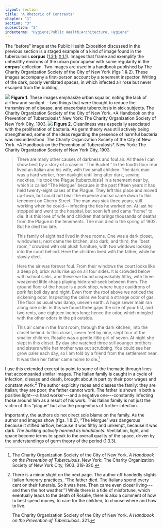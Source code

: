```yaml
---
layout: section
title: "A Rhetoric of Contrasts"
chapter: "1"
section: "3"
subsection: "2"
indexterms: "Hygiene;Public Health;Architecture, Hygiene"
---
```


The “before” image at the Public Health Exposition discussed in the previous section is a staged example of a kind of image found in the tuberculosis <span data-tooltip aria-haspopup="true" class="has-tip" data-disable-hover="false" tabindex="1" data-title="A corpus refers to a collection of texts used for computational analysis."><b>corpus</b></span> (<a href="{{ site.baseurl }}/dissertation/1_3_1">1.3.1</a>; <a href="{{ site.baseurl }}/dissertation/X_1_1">X.1.1</a>). Images that frame and exemplify the unhealthy environs of the urban poor appear with some regularity in the <span data-tooltip aria-haspopup="true" class="has-tip" data-disable-hover="false" tabindex="1" data-title="A corpus refers to a collection of texts used for computational analysis."><b>corpus</b></span>' collection. Two images are used in a handbook published by The Charity Organization Society of the City of New York (figs 1 & 2). These images accompany a first-person account by a tenement inspector. Writing of the dark, poorly ventilated spaces, in which infected air rose but never escaped from the building,
 
<div class="card float-right caption-font half-width-image"><img id="CharityOrganiza_AHandbookonthePreventiono_1903_352" src="{{ site.baseurl }}/assets/img/CharityOrganiza_AHandbookonthePreventiono_1903_352.jpg">
<b>Figure 1.</b> These images emphasize urban squalor, noting the lack of airflow and sunlight---two things that were thought to reduce the transmission of disease, and exacerbate tuberculosis in sick subjects. The Charity Organization Society of the City of New York. *A Handbook on the Prevention of Tuberculosis*. New York: The Charity Organization Society of New York City, 1903.

<img id="CharityOrganiza_AHandbookonthePreventiono_1903_350" src="{{ site.baseurl }}/assets/img/CharityOrganiza_AHandbookonthePreventiono_1903_350.jpg">
<b>Figure 2.</b> Cleanliness was especially associated with the proliferation of bacteria. As germ theory was still actively being strengthened, some of the ideas regarding the presence of harmful bacteria was misunderstood. The Charity Organization Society of the City of New York. *A Handbook on the Prevention of Tuberculosis*. New York: The Charity Organization Society of New York City, 1903.

</div>

>There are many other causes of darkness and foul air. All these I can show best by a story of a case in ‘‘The Bucket.” In the fourth floor rear lived <span class="opaque-lines">an Italian and his wife, with five small children. The dark man was a hard worker, from daylight until long after dark, sewing neckties.</span> He took the Plague [tuberculosis] in a tenement near by, which is called ‘‘The Morgue” because in the past fifteen years it has held twenty-eight cases of the Plague. <span class="opaque-lines">They left this place and moved up-town, but could not bear the expense and so came down to this tenement on Cherry Street. The man was sick three years, still working when he could---infecting the ties he worked on. At last he stopped and went to the hospital, but soon left and came “home” to die.</span> It is this love of wife and children that brings thousands of deaths from the Plague in the tenements. <span class="opaque-lines">The man died in the spring of 1902. But he died too late.</span>

><span class="opaque-lines">This family of eight</span> had lived in three rooms. One was a dark closet, windowless; next came the kitchen, also dark; and third, the ‘‘best room,’’ crowded with old plush furniture, with two windows looking into the court behind. <span class="opaque-lines">Here the children lived with the father, while he slowly died.</span>

>Here the air was forever foul. From their windows the court looks like a deep pit; brick walls rise up on all four sides. It is crowded below with school sinks, and these we found unspeakably filthy, <span class="opaque-lines">with three weazened little chaps playing hide-and-seek between them.</span> The ground floor of the house is a pork shop, where huge cauldrons of pork fat boil day and night. Even from the roof above we noticed the sickening odor. Inspecting the cellar we found a strange odor of gas. The floor as usual was damp, uneven earth. A huge sewer main ran along one side. In this we found three gaps the size of your fist, and two rents, one eighteen inches long; hence the odor, which mingled with the other odors in the pit outside.

>This air came in the front room, through the dark kitchen, into the closet behind. <span class="opaque-lines">In this closet, seven feet by nine, slept four of the smaller children. <span class="partial-lines">Rosalie was a gentle little girl of seven.</span> At night she slept in this closet. By day she watched three still younger brothers and sisters while her mother was out scrubbing. You could see her grow paler each day, so I am told by a friend from the settlement near.<span class="partial-lines"> It was then her father came home to die.[^fn1]</span></span>

I use this extended excerpt to point to some of the thematic through lines that accompanied similar images. <span class="opaque-lines">The Italian family is caught in a cycle of infection, disease and death, brought about in part by their poor wages and constant work.</span>[^fn2] The author explicitly races and classes the family: <span class="opaque-lines">they are Italian; they are poor; the father cannot work.</span> The father is shown in both a positive light---a hard worker---and a negative one---constantly infecting those around him as a result of his work. This Italian family is not just the victim of this “plague” but also the progenitors of further infection.

Importantly, the authors do not direct sole blame on the family. As the author and images show (figs. 1 & 2), “The Morgue” was dangerous because it stifled airflow, because it was filthy and unkempt, because it was dark. *The building actively harmed its inhabitants*. Ventilation, light, and space become terms to speak to the overall quality of the space, driven by the understandings of germ theory of the period (<a href="{{ site.baseurl }}/dissertation/1_3_3">1.3.3</a>).

<div class="style-divider">
 	<div class="line"></div>
</div>	

[^fn1]: The Charity Organization Society of the City of New York. *A Handbook on the Prevention of Tuberculosis*. New York: The Charity Organization Society of New York City, 1903. 319-320.

[^fn2]: There is a minor slight on the next page. The author off handedly slights Italian funerary practices, “<span class="opaque-lines">The father died</span>. The Italians spend every cent on their funerals. So it was here. Then came even closer living---and then the hot weather.”⁠1 While there is a tide of misfortune, <span class="opaque-lines">which eventually leads to the death of <span class="partial-lines">Rosalie</span></span>, there is also a comment of how to best spend money, to care for the children, to choose where and how to live. 
	
	The Charity Organization Society of the City of New York. *A Handbook on the Prevention of Tuberculosis*. 321.